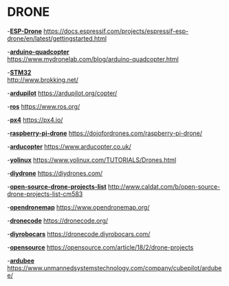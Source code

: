 # DRONE

-**[ESP-Drone](https://docs.espressif.com/projects/espressif-esp-drone/en/latest/gettingstarted.html)** 
    https://docs.espressif.com/projects/espressif-esp-drone/en/latest/gettingstarted.html

-**[arduino-quadcopter](https://www.mydronelab.com/blog/arduino-quadcopter.html)**                      
   https://www.mydronelab.com/blog/arduino-quadcopter.html

-**[STM32](http://www.brokking.net/)**                                                                  
   http://www.brokking.net/

-**[ardupilot](https://ardupilot.org/copter/)** 
   https://ardupilot.org/copter/

-**[ros](https://www.ros.org/)** 
   https://www.ros.org/

-**[px4](https://px4.io/)** 
   https://px4.io/

-**[raspberry-pi-drone](https://dojofordrones.com/raspberry-pi-drone/)** 
   https://dojofordrones.com/raspberry-pi-drone/

-**[arducopter](https://www.arducopter.co.uk/)** 
   https://www.arducopter.co.uk/

-**[yolinux](https://www.yolinux.com/TUTORIALS/Drones.html)** 
   https://www.yolinux.com/TUTORIALS/Drones.html

-**[diydrone](https://diydrones.com/)** 
   https://diydrones.com/

-**[open-source-drone-projects-list](http://www.caldat.com/b/open-source-drone-projects-list-cm583)** 
   http://www.caldat.com/b/open-source-drone-projects-list-cm583

-**[opendronemap](https://www.opendronemap.org/)** 
   https://www.opendronemap.org/

-**[dronecode](https://dronecode.org/)** 
   https://dronecode.org/

-**[diyrobocars](https://dronecode.diyrobocars.com/)** 
   https://dronecode.diyrobocars.com/

-**[opensource](https://opensource.com/article/18/2/drone-projects)** 
   https://opensource.com/article/18/2/drone-projects

-**[ardubee](https://www.unmannedsystemstechnology.com/company/cubepilot/ardubee/)** 
   https://www.unmannedsystemstechnology.com/company/cubepilot/ardubee/
